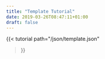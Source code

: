 ```yaml
---
title: "Template Tutorial"
date: 2019-03-26T08:47:11+01:00
draft: false
---
```


{{< tutorial
  path="/json/template.json"
  >}}